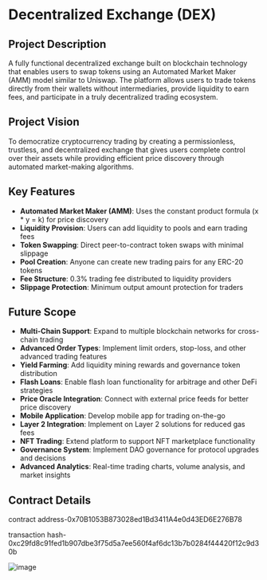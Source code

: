 # Decentralized Exchange (DEX)

## Project Description
A fully functional decentralized exchange built on blockchain technology that enables users to swap tokens using an Automated Market Maker (AMM) model similar to Uniswap. The platform allows users to trade tokens directly from their wallets without intermediaries, provide liquidity to earn fees, and participate in a truly decentralized trading ecosystem.

## Project Vision
To democratize cryptocurrency trading by creating a permissionless, trustless, and decentralized exchange that gives users complete control over their assets while providing efficient price discovery through automated market-making algorithms.

## Key Features
- **Automated Market Maker (AMM)**: Uses the constant product formula (x * y = k) for price discovery
- **Liquidity Provision**: Users can add liquidity to pools and earn trading fees
- **Token Swapping**: Direct peer-to-contract token swaps with minimal slippage
- **Pool Creation**: Anyone can create new trading pairs for any ERC-20 tokens
- **Fee Structure**: 0.3% trading fee distributed to liquidity providers
- **Slippage Protection**: Minimum output amount protection for traders

## Future Scope
- **Multi-Chain Support**: Expand to multiple blockchain networks for cross-chain trading
- **Advanced Order Types**: Implement limit orders, stop-loss, and other advanced trading features
- **Yield Farming**: Add liquidity mining rewards and governance token distribution
- **Flash Loans**: Enable flash loan functionality for arbitrage and other DeFi strategies
- **Price Oracle Integration**: Connect with external price feeds for better price discovery
- **Mobile Application**: Develop mobile app for trading on-the-go
- **Layer 2 Integration**: Implement on Layer 2 solutions for reduced gas fees
- **NFT Trading**: Extend platform to support NFT marketplace functionality
- **Governance System**: Implement DAO governance for protocol upgrades and decisions
- **Advanced Analytics**: Real-time trading charts, volume analysis, and market insights

## Contract Details
contract address-0x70B1053B873028ed1Bd3411A4e0d43ED6E276B78




transaction hash-0xc29fd8c91fed1b907dbe3f75d5a7ee560f4af6dc13b7b0284f44420f12c9d30b



![image](https://github.com/user-attachments/assets/786265df-ebf1-42cd-b99d-81ec232c302f)
